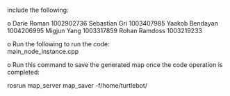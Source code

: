 include the following:

o Darie Roman 1002902736
  Sebastian Gri 1003407985
  Yaakob Bendayan 1004206995
  Migjun Yang 1003317859
  Rohan Ramdoss 1003219233

o Run the following to run the code:    
main_node_instance.cpp

o Run this command to save the generated map 
once the code operation is completed:

rosrun map_server map_saver -f/home/turtlebot/